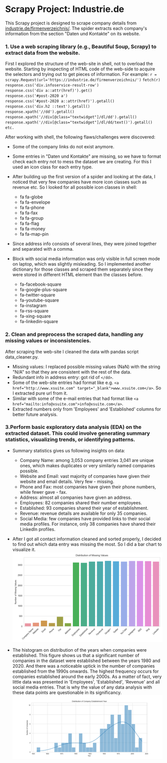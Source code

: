 # Scrapy Project: Industrie.de

This Scrapy project is designed to scrape company details from [industrie.de/firmenverzeichnis/](https://industrie.de/firmenverzeichnis/). The spider extracts each company's information from the section "Daten und Kontakte" on its website.

### 1. Use a web scraping library (e.g., Beautiful Soup, Scrapy) to extract data from the website.

First I explored the structure of the web-site in shell, not to overload the website.
Starting by inspecting of HTML code of the web-side to acquire the selectors and trying out to get pieces of information.
For example:
`r = scrapy.Request(url='https://industrie.de/firmenverzeichnis/')`
`fetch(r)` <br>
`response.css('div.infoservice-result-row')` <br>
`response.css('div a::attr(href)').get()` <br>
`response.css('#post-2020 a')` <br>
`response.css('#post-2020 a::attr(href)').getall()` <br>
`response.css('div.h2 ::text').getall()` <br>
`response.xpath('//dd').getall()` <br>
`response.xpath('//div[@class="textwidget"]/dl/dd').getall()` <br>
`response.xpath('//div[@class="textwidget"]/dl/dd/text()').getall()` <br>
`etc.`

After working with shell, the following flaws/challenges were discovered:
* Some of the company links do not exist anymore.
* Some entries in "Daten und Kontakte" are missing, so we have to format check each entry not to mess the dataset we are creating.
For this I used an icon class for each entry type.
* After building up the first version of a spider and looking at the data, I noticed that very few companies have more icon classes such as revenue etc.
So I looked for all possible icon classes in shell:
  * fa fa-globe
  * fa fa-envelope
  * fa fa-phone
  * fa fa-fax
  * fa fa-group
  * fa fa-flag
  * fa fa-money
  * fa fa-map-pin
* Since address info consists of several lines, they were joined together and separated with a comma.

* Block with social media information was only visible in full screen mode on laptop, which was slightly misleading.
So I implemented another dictionary for those classes and scraped them separately since they were stored in different HTML
element than the classes before.
  * fa-facebook-square
  * fa-google-plus-square
  * fa-twitter-square
  * fa-youtube-square
  * fa-instagram
  * fa-rss-square
  * fa-xing-square
  * fa-linkedin-square

### 2. Clean and preprocess the scraped data, handling any missing values or inconsistencies.
After scraping the web-site I cleaned the data with pandas script data_cleaner.py.
* Missing values: I replaced possible missing values (NaN) with the string "N/A" so that they are consistent with the rest of the data.
* Redundant info in address entry: got rid of `</dd>`.
* Some of the web-site entries had format like e.g. `<a href="http://www.xsuite.com" target="_blank">www.xsuite.com</a>`.
So I extracted pure url from it.
* Similar with some of the e-mail entries that had format like `<a href="mailto:info@xsuite.com">info@xsuite.com</a>`.
* Extracted numbers only from 'Employees' and 'Established' columns for better future analysis.

### 3.Perform basic exploratory data analysis (EDA) on the extracted dataset. This could involve generating summary statistics, visualizing trends, or identifying patterns.
* Summary statistics gives us following insights on data:
  * Company Name: among 3,053 company entries 3,041 are unique ones, which makes duplicates or very similarly named companies possible.
  * Website and Email: vast majority of companies have given their website and email details. Very few - missing.
  * Phone and Fax: most companies have given their phone numbers, while fewer gave - fax.
  * Address: almost all companies have given an address.
  * Employees: 82 companies shared their number employees.
  * Established: 93 companies shared their year of establishment.
  * Revenue: revenue details are available for only 35 companies.
  * Social Media: few companies have provided links to their social media profiles. For instance, only 38 companies have shared their LinkedIn profiles.

* After I got all contact information cleaned and sorted properly, I decided to find out which data entry was missing the most.
So I did a bar chart to visualize it.
![Plot 1](Figure_1.png)
* The histogram on distribution of the years when companies were established.
This figure shows us that a significant number of companies in the dataset were established between the years 1980 and 2020.
And there was a noticeable uptick in the number of companies established from the 1990s onwards.
The highest frequency occurs for companies established around the early 2000s.
As a matter of fact, very little data was presented in 'Employees', 'Established', 'Revenue' and all social media entries.
That is why the value of any data analysis with these data points are questionable in its significancy.
![Plot 2](Figure_2.png)

